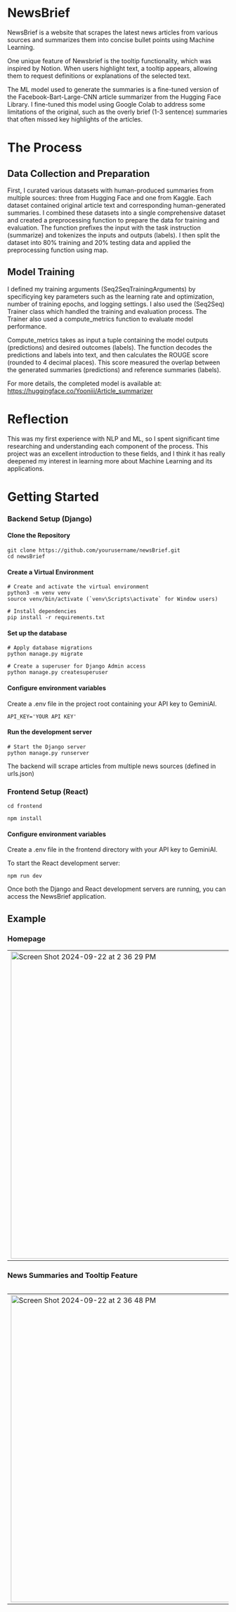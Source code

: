 # NewsBrief
NewsBrief is a website that scrapes the latest news articles from various sources and summarizes them into concise bullet points using Machine Learning. 

One unique feature of Newsbrief is the tooltip functionality, which was inspired by Notion. When users highlight text, a tooltip appears, allowing them to request definitions or explanations of the selected text.

The ML model used to generate the summaries is a fine-tuned version of the Facebook-Bart-Large-CNN article summarizer from the Hugging Face Library. I fine-tuned this model using Google Colab to address some limitations of the original, such as the overly brief (1-3 sentence) summaries that often missed key highlights of the articles.

# The Process
## Data Collection and Preparation
First, I curated various datasets with human-produced summaries from multiple sources: three from Hugging Face and one from Kaggle. Each dataset contained original article text and corresponding human-generated summaries. I combined these datasets into a single comprehensive dataset and created a preprocessing function to prepare the data for training and evaluation. The function prefixes the input with the task instruction (summarize) and tokenizes the inputs and outputs (labels).
I then split the dataset into 80% training and 20% testing data and applied the preprocessing function using map.

## Model Training
I defined my training arguments (Seq2SeqTrainingArguments) by specificying key parameters such as the learning rate and optimization, number of training epochs, and logging settings. I also used the (Seq2Seq) Trainer class which handled the training and evaluation process. The Trainer also used a compute_metrics function to evaluate model performance.

Compute_metrics takes as input a tuple containing the model outputs (predictions) and desired outcomes (labels). The function decodes the predictions and labels into text, and then calculates the ROUGE score (rounded to 4 decimal places). This score measured the overlap between the generated summaries (predictions) and reference summaries (labels).

For more details, the completed model is available at: https://huggingface.co/Yooniii/Article_summarizer

# Reflection
This was my first experience with NLP and ML, so I spent significant time researching and understanding each component of the process. This project was an excellent introduction to these fields, and I think it has really deepened my interest in learning more about Machine Learning and its applications.

# Getting Started

### Backend Setup (Django)

#### Clone the Repository
```
git clone https://github.com/yourusername/newsBrief.git
cd newsBrief
```

#### Create a Virtual Environment
```
# Create and activate the virtual environment
python3 -m venv venv 
source venv/bin/activate (`venv\Scripts\activate` for Window users) 

# Install dependencies
pip install -r requirements.txt
```

#### Set up the database
```
# Apply database migrations
python manage.py migrate

# Create a superuser for Django Admin access
python manage.py createsuperuser
```

#### Configure environment variables
Create a .env file in the project root containing your API key to GeminiAI.
```
API_KEY='YOUR API KEY'
```

#### Run the development server
```
# Start the Django server
python manage.py runserver
```  
The backend will scrape articles from multiple news sources (defined in urls.json)

### Frontend Setup (React)
```
cd frontend

npm install
```

#### Configure environment variables
Create a .env file in the frontend directory with your API key to GeminiAI.

To start the React development server:
```
npm run dev
```
Once both the Django and React development servers are running, you can access the NewsBrief application.

## Example

### Homepage
<table>
  <tr>
    <td><img width="700" alt="Screen Shot 2024-09-22 at 2 36 29 PM" src="https://github.com/user-attachments/assets/95a3eda2-9758-4517-b2fd-683d29f0664e"></td>
    <td><img width="700" alt="Screen Shot 2024-09-22 at 2 36 19 PM" src="https://github.com/user-attachments/assets/5a42f6a1-ee8c-4695-add1-0a36497d2849"></td>
  </tr>
<table>

  
### News Summaries and Tooltip Feature
 <table>
  <tr>
    <td><img width="700" alt="Screen Shot 2024-09-22 at 2 36 48 PM" src="https://github.com/user-attachments/assets/5d15e859-61ab-4ff3-9f85-17cd9c8f669c"></td>
    <td><img width="700" alt="Screen Shot 2024-09-22 at 2 38 40 PM" src="https://github.com/user-attachments/assets/d1b1ee07-75d3-4059-bee8-439a269a0cc5"></td>
  </tr>
</table>

